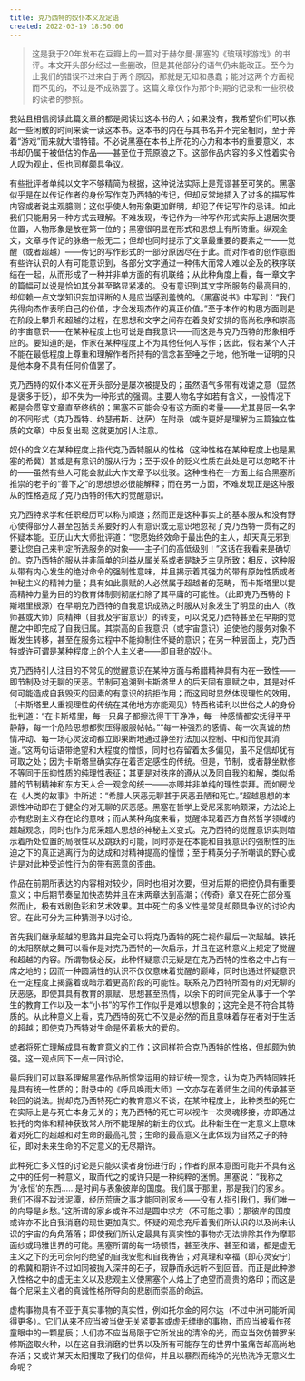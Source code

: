 ```yaml
---
title: 克乃西特的奴仆本义及定语
created: 2022-03-19 18:50:06
---
```

>这是我于20年发布在豆瓣上的一篇对于赫尔曼·黑塞的《玻璃球游戏》的书评。本文开头部分经过一些删改，但是其他部分的语气仍未能改正。至今为止我们的错误不过来自于两个原因，那就是无知和愚蠢；能对这两个方面视而不见的，不过是不成熟罢了。这篇文章仅作为那个时期的记录和一些积极的读者的参照。

我姑且相信阅读此篇文章的都是阅读过这本书的人；如果没有，我希望你们可以拣起一些闲散的时间来读一读这本书。这本书的内在与其书名并不完全相同，至于奔着“游戏”而来就大错特错。不必说黑塞在本书上所花的心力和本书的重要意义，本书却仍属于被低估的作品——甚至位于荒原狼之下。这部作品内容的多义性着实令人叹为观止，但也同样颇具争议。

有些批评者单纯以文字不够精简为根据，这种说法实际上是荒谬甚至可笑的。黑塞似乎是在以传记作者的身份写作克乃西特的传记，但却反常地插入了过多的描写性内容或者说主观臆测；这似乎使人物形象更加鲜明，却犯了传记写作的忌讳。如此我们只能用另一种方式去理解。不难发现，传记作为一种写作形式实际上退居次要位置，人物形象是放在第一位的；黑塞很明显在形式和思想上有所倚重。纵观全文，文章与传记的脉络一般无二；但却也同时提示了文章最重要的要素之一——觉醒（或者超越）——传记的写作形式的一部分原因尽在于此。而对作者的创作意图有些许认识的人有可能意识到，各部分文字通过一种伟大而常人难以企及的秩序联结在一起，从而形成了一种并非单方面的有机联络；从此种角度上看，每一章文字的篇幅可以说是恰如其分甚至略显紧凑的。没有意识到其文字所服务的最高目的，却仰赖一点文学知识妄加评断的人是应当感到羞愧的。《黑塞说书》中写到：“我们先得向杰作表明自己的价值，才会发现杰作的真正价值。”至于本作的构思方面则是在阶段上攀升和超越的过程，在思想和文字之间存在着良好安排的高尚秩序和崇高的宇宙意识——在某种程度上也可说是自我意识——而这是与克乃西特的形象相呼应的。要知道的是，作家在某种程度上不为其他任何人写作；因此，假若某个人并不能在最低程度上尊重和理解作者所持有的信念甚至唾之于地，他所唯一证明的只是他本身不具有任何价值罢了。

克乃西特的奴仆本义在开头部分是屡次被提及的；虽然语气多带有戏谑之意（显然是褒多于贬），却不失为一种形式的强调。主要人物名字如若有含义，一般情况下都是会贯穿文章直至终结的；黑塞不可能会没有这方面的考量——尤其是同一名字的不同形式（克乃西特、约瑟甫斯、达萨）在附录（或许更好是理解为三篇独立性质的文章）中反复出现 这就更加引人注意。

奴仆的含义在某种程度上指代克乃西特服从的性格（这种性格在某种程度上也是黑塞的希冀）甚或是有意识的服从行为；至于奴仆的贬义性质在此处是可以忽略不计的——虽然有些人可能会就此大作文章予以批驳。这种性格在一方面上结合黑塞所推崇的老子的“善下之”的思想想必很能解释；而在另一方面，不难发现正是这种服从的性格造成了克乃西特的伟大的觉醒意识。

克乃西特求学和任职经历可以称为顺遂；然而正是这种事实上的基本服从和没有野心使得部分人甚至包括关系要好的人有意识或无意识地忽视了克乃西特一贯有之的怀疑本能。亚历山大大师批评道：“您愿始终效命于最出色的主人，却天真无邪到要让您自己来判定所选服务的对象——主子们的高低级别！”这话在我看来是确切的。克乃西特的服从并非简单的利益从属关系或者是缺乏主见所致；相反，这种服从带有内心发生的绝对命令的强制性意味，并且揭示着其强力的带有原始性质或者神秘主义的精神力量；具有如此禀赋的人必然属于超越者的范畴，而卡斯塔里以提高精神力量为目的的教育体制则彻底扫除了其平庸的可能性。（此即克乃西特的卡斯塔里根源）在早期克乃西特的自我意识成熟之时服从对象发生了明显的由人（教师甚或大师）向精神（自我及宇宙意识）的转变，可以说克乃西特甚至在早期的觉醒之中即完成了自我归属。其崇高的自我意识（或宇宙意识）迫使他的服务对象不断发生转移，甚至在服务过程中不能抑制住怀疑的意识；在另一种层面上，克乃西特或许可谓是某种程度上的个人主义者——即自我的奴仆。

克乃西特引人注目的不常见的觉醒意识在某种方面与希腊精神具有内在一致性——即节制及对无聊的厌恶。节制可追溯到卡斯塔里人的后天固有禀赋之中，其是对任何可能造成自我毁灭的因素的有意识的抗拒作用；而这同时显然体现理性的效用。（卡斯塔里人重视理性的传统在其他地方亦能观见）特西格诺利以世俗之人的身份批判道：“在卡斯塔里，每一只鼻子都擦洗得干干净净，每一种感情都安抚得平平静静，每一个危险思想都熨压得服服帖帖。”“每一种强烈的感情、每一次真诚的热情冲动、每一场心灵波动都立即果断地通过静坐疗法加以控制、中和而使其消逝。”这两句话语带绝望和大程度的憎恨，同时也存留着太多偏见，虽不足信却犹有可取之处；因为卡斯塔里确实存在着否定感性的传统。但是，节制，或者静坐默修不等同于压抑性质的纯理性表征；其更是对秩序的遵从以及同自我的和解，类似希腊的节制精神和东方天人合一观念的统一——亦即并非单纯的理性崇拜。而如房龙在《人类的故事》中所述：“希腊人厌恶无聊甚于厌恶丑陋和死亡。”超越思想的本源性冲动即在于健全的对无聊的厌恶感。黑塞在哲学上受尼采影响颇深，方法论上亦有悲剧主义存在论的意味；而从某种角度来看，觉醒体现着西方自然哲学领域的超越观念，同时也作为尼采超人思想的神秘主义变式。克乃西特的觉醒意识实则暗示着所处位置的局限性以及跳跃的可能，同时亦是在本能和自我意识的强制性的压迫之下的真正逃离行为的达成和对精神提高的憧憬；至于精英分子所嘲讽的野心或许是对此种受迫性行为的带有恶意的歪曲。

作品在前期所表达的内容相对较少，同时也相对次要，但对后期的把控仍具有重要意义；中后期节奏呈加快态势并且在末两章达到高潮；《传奇》章又在死亡部分戛然而止，极有戏剧色彩和艺术效果。其中死亡的多义性是常见却颇具争议的讨论内容。在此可分为三种猜测予以讨论。

首先我们继承超越的思路并且完全可以将克乃西特的死亡视作最后一次超越。铁托的太阳祭献之舞可以看作是对克乃西特的一次启示，并且在这种意义上规定了觉醒和超越的内容。所谓物极必反，此种怀疑意识无疑是在克乃西特的性格之中占有一席之地的；因而一种圆满性的认识不仅仅意味着觉醒的巅峰，同时也通过怀疑意识在一定程度上揭露着或暗示着更高阶段的可能性。联系克乃西特所固有的对无聊的厌恶感，即使其具有教育的禀赋、思想甚至热情，以余下的时间完全从事于一个学生的教育工作以及一本“小书”的写作工作似乎是难以想象的；这完全是不符合其特质的。从此种意义上看，克乃西特的死亡不仅是必然的而且意味着存在者对于生活的超越；即使克乃西特对生命是怀着极大的爱的。

或者将死亡理解成具有教育意义的工作；这同样符合克乃西特的性格，但却颇为勉强。这一观点同下一点一同讨论。

最后我们可以联系理解黑塞作品所惯常运用的辩证统一观念，认为克乃西特同铁托是具有统一性质的；附录中的《呼风唤雨大师》一文亦存在着师生之间的传承甚至轮回的说法。抛却克乃西特死亡的教育意义不谈，在某种程度上，此种类型的死亡在实际上是与死亡本身无关的；克乃西特的死亡可以视作一次灵魂移接，亦即通过铁托的肉体和精神获致常人所不能理解的新生的仪式。此种新生在一定意义上意味着对死亡的超越和对生命的最高礼赞；生命的最高意义在此体现为自然之子的特征，即对未来生命的不定意义的无尽期许。

此种死亡多义性的讨论是只能以读者身份进行的；作者的原本意图可能并不具有这之中的任何一种意义，取而代之的或许只是一种纯粹的迷惘。黑塞说：“我称之为‘永恒’的东西……是时间与表象彼岸的国度。我们属于那里，那是我们的家乡。我们不得不跋涉泥潭，经历荒唐之事才能回到家乡——没有人指引我们，我们唯一的向导是乡愁。”这所谓的家乡或许不过是圆中求方（不可能之事）；那彼岸的国度或许亦不比自我消磨的现世更加真实。怀疑的观念充斥着我们所认识的以及尚未认识的宇宙的角角落落；即使我们所认定最具有真实性的事物亦无法排除其作为摩耶面纱或玛雅世界的可能。黑塞所谓的每一场顿悟，甚至秩序、甚至和谐，都是虚无主义之下的无可奈何的绝望的自我安慰和自我祷告；对真理和幸福（即心灵安宁）的希冀和期许不过如同被抛入深井的石子，寂静而永远听不到回音。而正是此种渗入性格之中的虚无主义以及悲观主义使黑塞个人烙上了绝望而高贵的烙印；而这是每个尼采主义者的真诚性格所导向的悲剧而崇高的命运。

虚构事物具有不亚于真实事物的真实性，例如托尔金的阿尔达（不过中洲可能听闻得更多）。它们从来不应当被当做无关紧要甚或虚无缥缈的事物，而应当被看作孩童眼中的一颗星辰；人们亦不应当局限于它所发出的清冷的光，而应当效仿普罗米修斯盗取火种，以在这自我消磨的世界以及所有可能存在的世界中虽痛苦却高尚地存活；又或许某天太阳攫取了我们的信仰，并且以暴烈而纯净的光热洗净无意义生命呢？
